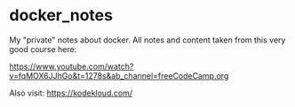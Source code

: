 # docker_notes
My "private" notes about docker. 
All notes and content taken from this very good course here: 

https://www.youtube.com/watch?v=fqMOX6JJhGo&t=1278s&ab_channel=freeCodeCamp.org

Also visit: https://kodekloud.com/
